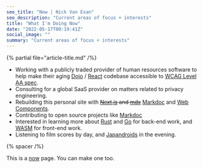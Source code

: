 ```yaml
---
seo_title: "Now | Nick Van Exan"
seo_description: "Current areas of focus + interests"
title: "What I'm Doing Now"
date: "2022-05-17T00:19:41Z"
social_image: ""
summary: "Current areas of focus + interests"
---
```


{% partial file="article-title.md" /%}

- Working with a publicly traded provider of human resources software to help make their aging [Dojo](https://dojotoolkit.org/) / [React](https://reactjs.org/) codebase accessible to [WCAG Level AA spec](https://www.w3.org/WAI/WCAG2AA-Conformance).
- Consulting for a global SaaS provider on matters related to privacy engineering.
- Rebuilding this personal site with ~~[Next.js](https://nextjs.org/) and [mdx](https://mdxjs.com)~~ [Markdoc](https://markdoc.io/) and [Web Components](https://developer.mozilla.org/en-US/docs/Web/Web_Components).
- Contributing to open source projects like [Markdoc](https://github.com/markdoc/markdoc)
- Interested in learning more about [Rust](https://www.rust-lang.org/) and [Go](https://golang.org/) for back-end work, and [WASM](https://webassembly.org/) for front-end work.
- Listening to film scores by day, and [Japandroids](https://japandroids.com/) in the evening.

{% spacer /%}

This is a [now](https://nownownow.com/about) page. You can make one too.
